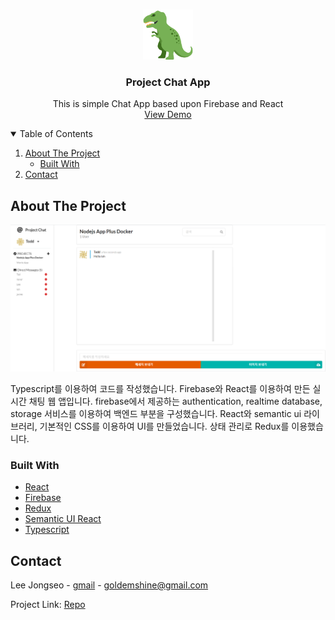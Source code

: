 <!-- PROJECT SHIELDS -->
<!--
*** I'm using markdown "reference style" links for readability.
*** Reference links are enclosed in brackets [ ] instead of parentheses ( ).
*** See the bottom of this document for the declaration of the reference variables
*** for contributors-url, forks-url, etc. This is an optional, concise syntax you may use.
*** https://www.markdownguide.org/basic-syntax/#reference-style-links
-->

<!-- PROJECT LOGO -->
<br />
<p align="center">
  <a href="#">
    <img src="./trex.png" alt="Logo" width="80" height="80">
  </a>

  <h3 align="center">Project Chat App</h3>

  <p align="center">
    This is simple Chat App based upon Firebase and React
    <br />
    <a href="https://github.com/othneildrew/Best-README-Template">View Demo</a>
  </p>
</p>

<!-- TABLE OF CONTENTS -->
<details open="open">
  <summary>Table of Contents</summary>
  <ol>
    <li>
      <a href="#about-the-project">About The Project</a>
      <ul>
        <li><a href="#built-with">Built With</a></li>
      </ul>
    </li>
    <li><a href="#contact">Contact</a></li>
  </ol>
</details>

<!-- ABOUT THE PROJECT -->

## About The Project

[![Product Name Screen Shot][product-screenshot]](#about-the-project)

Typescript를 이용하여 코드를 작성했습니다. Firebase와 React를 이용하여 만든 실시간 채팅 웹 앱입니다. firebase에서 제공하는 authentication, realtime database, storage 서비스를 이용하여 백엔드 부분을 구성했습니다. React와 semantic ui 라이브러리, 기본적인 CSS를 이용하여 UI를 만들었습니다. 상태 관리로 Redux를 이용했습니다.

### Built With

- [React](https://reactjs.org/)
- [Firebase](https://firebase.google.com/?gclid=CjwKCAjwlrqHBhByEiwAnLmYULAPUE9fk_6V0cVOw2wwPlzKPf5tyctTE3BGgP76k6TMhoHRrDjkSxoC1D4QAvD_BwE&gclsrc=aw.ds)
- [Redux](https://redux.js.org/)
- [Semantic UI React](https://react.semantic-ui.com/)
- [Typescript](https://www.typescriptlang.org/)

## Contact

Lee Jongseo - [gmail](goldemshine@gmail.com) - goldemshine@gmail.com

Project Link: [Repo](https://github.com/leejss/project-chat)


[product-screenshot]: ./project1.PNG
